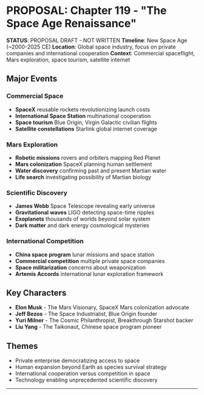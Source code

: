 # PROPOSAL: Chapter 119 - "The Space Age Renaissance"

**STATUS**: PROPOSAL DRAFT - NOT WRITTEN
**Timeline**: New Space Age (~2000-2025 CE)
**Location**: Global space industry, focus on private companies and international cooperation
**Context**: Commercial spaceflight, Mars exploration, space tourism, satellite internet

## Major Events
### Commercial Space
- **SpaceX** reusable rockets revolutionizing launch costs
- **International Space Station** multinational cooperation
- **Space tourism** Blue Origin, Virgin Galactic civilian flights
- **Satellite constellations** Starlink global internet coverage

### Mars Exploration
- **Robotic missions** rovers and orbiters mapping Red Planet
- **Mars colonization** SpaceX planning human settlement
- **Water discovery** confirming past and present Martian water
- **Life search** investigating possibility of Martian biology

### Scientific Discovery
- **James Webb** Space Telescope revealing early universe
- **Gravitational waves** LIGO detecting space-time ripples
- **Exoplanets** thousands of worlds beyond solar system
- **Dark matter** and dark energy cosmological mysteries

### International Competition
- **China space program** lunar missions and space station
- **Commercial competition** multiple private space companies
- **Space militarization** concerns about weaponization
- **Artemis Accords** international lunar exploration framework

## Key Characters
- **Elon Musk** - The Mars Visionary, SpaceX Mars colonization advocate
- **Jeff Bezos** - The Space Industrialist, Blue Origin founder
- **Yuri Milner** - The Cosmic Philanthropist, Breakthrough Starshot backer
- **Liu Yang** - The Taikonaut, Chinese space program pioneer

## Themes
- Private enterprise democratizing access to space
- Human expansion beyond Earth as species survival strategy
- International cooperation versus competition in space
- Technology enabling unprecedented scientific discovery

---